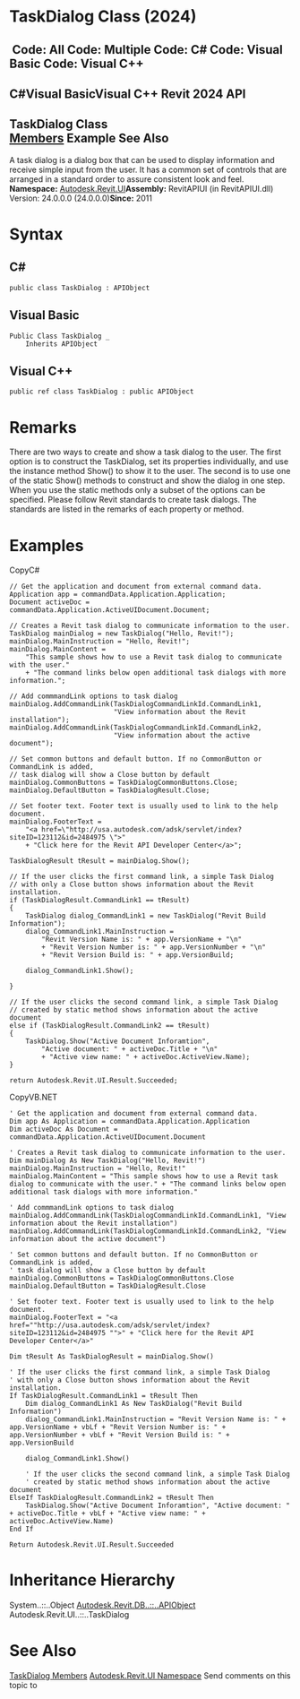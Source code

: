 # TaskDialog Class (2024)

﻿
 Code: All Code: Multiple Code: C# Code: Visual Basic Code: Visual C++   
---  
C#Visual BasicVisual C++
Revit 2024 API  
---  
TaskDialog Class  
[Members](14095041-907b-835f-a853-8a88895a9339.md "TaskDialog Members") Example See Also  
---  
A task dialog is a dialog box that can be used to display information and receive simple input from the user. It has a common set of controls that are arranged in a standard order to assure consistent look and feel. 
**Namespace:** [Autodesk.Revit.UI](e86fd90a-8957-02a6-da7f-ced248966e3e.md "Autodesk.Revit.UI Namespace")**Assembly:** RevitAPIUI (in RevitAPIUI.dll) Version: 24.0.0.0 (24.0.0.0)**Since:** 2011
# Syntax
C#  
---  
```text
public class TaskDialog : APIObject
```
  
Visual Basic  
---  
```text
Public Class TaskDialog _
	Inherits APIObject
```
  
Visual C++  
---  
```text
public ref class TaskDialog : public APIObject
```
  
# Remarks
There are two ways to create and show a task dialog to the user. The first option is to construct the TaskDialog, set its properties individually, and use the instance method Show() to show it to the user. The second is to use one of the static Show() methods to construct and show the dialog in one step. When you use the static methods only a subset of the options can be specified. 
Please follow Revit standards to create task dialogs. The standards are listed in the remarks of each property or method. 
# Examples
CopyC#
```text
// Get the application and document from external command data.
Application app = commandData.Application.Application;
Document activeDoc = commandData.Application.ActiveUIDocument.Document;

// Creates a Revit task dialog to communicate information to the user.
TaskDialog mainDialog = new TaskDialog("Hello, Revit!");
mainDialog.MainInstruction = "Hello, Revit!";
mainDialog.MainContent =
    "This sample shows how to use a Revit task dialog to communicate with the user."
    + "The command links below open additional task dialogs with more information.";

// Add commmandLink options to task dialog
mainDialog.AddCommandLink(TaskDialogCommandLinkId.CommandLink1,
                          "View information about the Revit installation");
mainDialog.AddCommandLink(TaskDialogCommandLinkId.CommandLink2,
                          "View information about the active document");

// Set common buttons and default button. If no CommonButton or CommandLink is added,
// task dialog will show a Close button by default
mainDialog.CommonButtons = TaskDialogCommonButtons.Close;
mainDialog.DefaultButton = TaskDialogResult.Close;

// Set footer text. Footer text is usually used to link to the help document.
mainDialog.FooterText =
    "<a href=\"http://usa.autodesk.com/adsk/servlet/index?siteID=123112&id=2484975 \">"
    + "Click here for the Revit API Developer Center</a>";

TaskDialogResult tResult = mainDialog.Show();

// If the user clicks the first command link, a simple Task Dialog 
// with only a Close button shows information about the Revit installation. 
if (TaskDialogResult.CommandLink1 == tResult)
{
    TaskDialog dialog_CommandLink1 = new TaskDialog("Revit Build Information");
    dialog_CommandLink1.MainInstruction =
        "Revit Version Name is: " + app.VersionName + "\n"
        + "Revit Version Number is: " + app.VersionNumber + "\n"
        + "Revit Version Build is: " + app.VersionBuild;

    dialog_CommandLink1.Show();

}

// If the user clicks the second command link, a simple Task Dialog 
// created by static method shows information about the active document
else if (TaskDialogResult.CommandLink2 == tResult)
{
    TaskDialog.Show("Active Document Inforamtion",
        "Active document: " + activeDoc.Title + "\n"
        + "Active view name: " + activeDoc.ActiveView.Name);
}

return Autodesk.Revit.UI.Result.Succeeded;
```

CopyVB.NET
```text
' Get the application and document from external command data.
Dim app As Application = commandData.Application.Application
Dim activeDoc As Document = commandData.Application.ActiveUIDocument.Document

' Creates a Revit task dialog to communicate information to the user.
Dim mainDialog As New TaskDialog("Hello, Revit!")
mainDialog.MainInstruction = "Hello, Revit!"
mainDialog.MainContent = "This sample shows how to use a Revit task dialog to communicate with the user." + "The command links below open additional task dialogs with more information."

' Add commmandLink options to task dialog
mainDialog.AddCommandLink(TaskDialogCommandLinkId.CommandLink1, "View information about the Revit installation")
mainDialog.AddCommandLink(TaskDialogCommandLinkId.CommandLink2, "View information about the active document")

' Set common buttons and default button. If no CommonButton or CommandLink is added,
' task dialog will show a Close button by default
mainDialog.CommonButtons = TaskDialogCommonButtons.Close
mainDialog.DefaultButton = TaskDialogResult.Close

' Set footer text. Footer text is usually used to link to the help document.
mainDialog.FooterText = "<a href=""http://usa.autodesk.com/adsk/servlet/index?siteID=123112&id=2484975 "">" + "Click here for the Revit API Developer Center</a>"

Dim tResult As TaskDialogResult = mainDialog.Show()

' If the user clicks the first command link, a simple Task Dialog 
' with only a Close button shows information about the Revit installation. 
If TaskDialogResult.CommandLink1 = tResult Then
    Dim dialog_CommandLink1 As New TaskDialog("Revit Build Information")
    dialog_CommandLink1.MainInstruction = "Revit Version Name is: " + app.VersionName + vbLf + "Revit Version Number is: " + app.VersionNumber + vbLf + "Revit Version Build is: " + app.VersionBuild

    dialog_CommandLink1.Show()

    ' If the user clicks the second command link, a simple Task Dialog 
    ' created by static method shows information about the active document
ElseIf TaskDialogResult.CommandLink2 = tResult Then
    TaskDialog.Show("Active Document Inforamtion", "Active document: " + activeDoc.Title + vbLf + "Active view name: " + activeDoc.ActiveView.Name)
End If

Return Autodesk.Revit.UI.Result.Succeeded
```

# Inheritance Hierarchy
System..::..Object [Autodesk.Revit.DB..::..APIObject](beb86ef5-39ad-3f0d-0cd9-0c929387a2bb.md "APIObject Class") Autodesk.Revit.UI..::..TaskDialog
# See Also
[TaskDialog Members](14095041-907b-835f-a853-8a88895a9339.md "TaskDialog Members")
[Autodesk.Revit.UI Namespace](e86fd90a-8957-02a6-da7f-ced248966e3e.md "Autodesk.Revit.UI Namespace")
Send comments on this topic to 